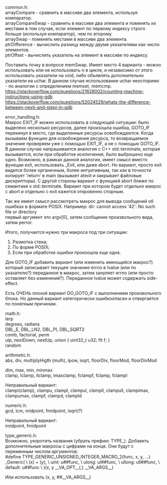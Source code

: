 common.h:<br/>
arrayCompare - сравнить в массиве два элемента, используя компаратор.<br/>
arrayCompareSwap - сравнить в массиве два элемента и поменять их местами в том случае, если элемент по первому индексу строго больше (используя компаратор), чем по второму.<br/>
arraySwap - поменять местами в массиве два элемента.<br/>
ptrDifference - вычислить разницу между двумя указателями как число элементов.<br/>
ptrOffset - вычислить указатель на элемент в массиве по индексу.

Поставить точку в вопросе memSwap. Имеет место 4 варианта - можно использовать или не использовать n в цикле, и независимо от этого использовать указатели на void, либо объявлять дополнительно указатели на uchar. В данном случае использование uchar неоспоримо - по аналогии с определением memset, memcmp.<br/>
https://stackoverflow.com/questions/21628002/counting-machine-instructions-using-gdb<br/>
https://stackoverflow.com/questions/52024529/whats-the-difference-between-nexti-and-stepi-in-gdb


error_handling.h:<br/>
Макрос EXIT_IF можно использовать в следующей ситуации: было выделено несколько ресурсов, далее произошла ошибка, GOTO_IF перекинул в место, где выделенные ресурсы освобождаются. Когда вызываем функцию для освобождения ресурса, то возвращаемое значение проверяем уже с помощью EXIT_IF, а не с помощью GOTO_IF. В данном случае напрашивается аналогия с C++ std::terminate, которая вызывается, если при обработке исключения, было выброшено еще одно. Возможно, в рамках данной аналогии, имеет смысл вместо фунеции exit, использовать \_Exit, или даже abort. Но вариант, просто exit видится более органичным, более интуитивным, так как в точности копирует 'return' в main (вызывает atexit и закрывает файловые дискрипторы). С другой стороны вариант с функцией abort ближе по семантике к std::terminate. Вариант при котором будет отдельно макрос с abort и отдельно с exit кажется откровенно спорным.


Так же имеет смысл рассмотреть макрос для вывода сообщений об ошибках в формате POSIX. Например:
dir: cannot access '42': No such file or directory<br/>
первый аргумент это argv[0], затем сообщение произвольного вида, затем perror.

Итого, получается нужно три макроса под три ситуации:<br/>
1) Размотка стека;<br/>
2) По форме POSIX;<br/>
3) Если при обработке ошибки произошла еще одна.<br/>

Для GOTO_IF добавить вариант (или изменить имеющийся макрос?) который записывает текущее значение errno в lvalue (или по указателю?) переданное в макрос, затем зануляет errno (или просто оставляет без изменений?). Переданное lvalue может содержать side-effect.

Есть ОЧЕНЬ плохой вариант DO_GOTO_IF с выполнением произвольного блока. Но данный вариант категорически ошибкоопасен и отвергается по понятным причинам.


math.h:<br/>
lerp<br/>
degrees, radians<br/>
DBL_E, DBL_LN2, DBL_PI, DBL_SQRT2<br/>
comb, factorial, perm<br/>
ulp, nextDown, nextUp, union { uint32_t u32; flt f; }<br/>
random


arithmetic.h:<br/>
abs, div, multiplyHigth (mulh), ipow, isqrt, floorDiv, floorMod, floorDivMod

dim, max, min, minmax<br/>
clamp, lclamp, llclamp, imaxclamp, fclampf, fclamp, fclampl

Неправильный вариант:<br/>
clampi(clamp), clampu, clampl, clampul, clampll, clampull, clampimax, clampumax, clampf, clampd, clampld


numeric.h:<br/>
gcd, lcm, midpoint, fmidpoint, isqrt(?)

Неправильный вариант:<br/>
imidpoint, fmidpoint


type_generic.h:<br/>
Возможно, укоротить названия (убрать префикс TYPE_). Добавить дополнительные макросы с цифрами на конце. Они будут с переменным числом аргументов:<br/>
\#define TYPE_GENERIC_UNSIGNED_INTEGER_MACRO_2(func, x, y, ...) \_Generic( \\
    (x) + (y), \\
    uint: u##func, \\
    ulong: ul##func, \\
    ullong: ull##func, \\
    default: u##func \\
)(x, y \_\_VA_OPT\_\_(,) \_\_VA_ARGS\_\_)

Или использовать (x, y, ##\_\_VA_ARGS\_\_)

